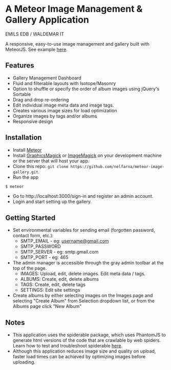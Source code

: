 # A Meteor Image Management & Gallery Application
EMILS EDB / WALDEMAR IT

A responsive, easy-to-use image management and gallery built with MeteorJS. See example [here](http://elmarcreative.com). 

## Features
* Gallery Management Dashboard
* Fluid and filterable layouts with Isotope/Masonry
* Option to shuffle or specify the order of album images using jQuery's Sortable
* Drag and drop re-ordering
* Edit individual image meta data and image tags.
* Creates various image sizes for load optimization
* Organize images by tags and/or albums
* Responsive design



## Installation 

- Install [Meteor](http://www.meteor.com)
- Install [GraphicsMagick](http://www.graphicsmagick.org/) or [ImageMagick](http://www.imagemagick.org/script/index.php) on your development machine or the server that will host your app.
- Clone this repo: `git clone https://github.com/nelfarna/meteor-image-gallery.git`.
- Run the app

```sh
$ meteor
```
- Go to http://localhost:3000/sign-in and register an admin account.
- Login and start setting up the gallery.


## Getting Started

- Set environmental variables for sending email (forgotten password, contact form, etc.):
  - SMTP_EMAIL - eg: username@gmail.com
  - SMTP_PASSWORD
  - SMTP_SERVER - eg: smtp.gmail.com
  - SMTP_PORT - eg: 465 
- The admin manager is accessible through the gray admin toolbar at the top of the page.
  - IMAGES: Upload, edit, delete images. Edit meta data / tags.
  - ALBUMS: Create, edit, delete albums
  - TAGS: Create, edit, delete tags
  - SETTINGS: Edit site settings
- Create albums by either selecting images on the Images page and selecting "Create Album" from Selection dropdown list, or from the Albums page click "New Album"


## Notes

- This application uses the spiderable package, which uses PhantomJS to generate html versions of the code that are crawlable by web spiders. Learn how to test and troubleshoot spiderable [here](http://www.meteorpedia.com/read/spiderable/).
- Although this application reduces image size and quality on upload, faster load times can be achieved by optimizing images before uploading.
